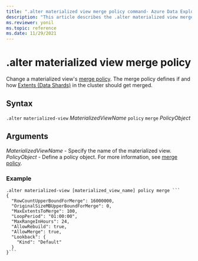 ```yaml
---
title: ".alter materialized view merge policy command- Azure Data Explorer"
description: "This article describes the .alter materialized view merge policy command in Azure Data Explorer."
ms.reviewer: yonil
ms.topic: reference
ms.date: 11/29/2021
---
```

# .alter materialized view merge policy

Change a materialized view's [merge policy](mergepolicy.md). The merge policy defines if and how [Extents (Data Shards)](../management/extents-overview.md) in the cluster should get merged.

## Syntax

`.alter` `materialized-view` *MaterializedViewName* `policy` `merge` *PolicyObject*

## Arguments

*MaterializedViewName* - Specify the name of the materialized view.
*PolicyObject* - Define a policy object. For more information, see  [merge policy](mergepolicy.md).

### Example

~~~kusto
.alter materialized-view [materialized_view_name] policy merge ```
{
  "RowCountUpperBoundForMerge": 16000000,
  "OriginalSizeMBUpperBoundForMerge": 0,
  "MaxExtentsToMerge": 100,
  "LoopPeriod": "01:00:00",
  "MaxRangeInHours": 24,
  "AllowRebuild": true,
  "AllowMerge": true,
  "Lookback": {
    "Kind": "Default"
  }
}```
~~~